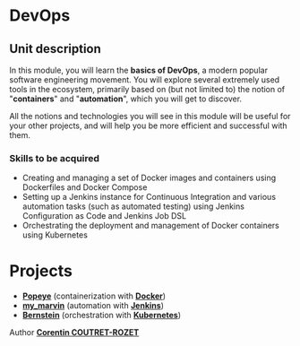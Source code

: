 # DevOps

## Unit description

In this module, you will learn the **basics of DevOps**, a modern popular software engineering movement.
You will explore several extremely used tools in the ecosystem, primarily based on (but not limited to) the notion of "**containers**" and "**automation**", which you will get to discover.

All the notions and technologies you will see in this module will be useful for your other projects, and will help you be more efficient and successful with them.


### Skills to be acquired
* Creating and managing a set of Docker images and containers using Dockerfiles and Docker Compose
* Setting up a Jenkins instance for Continuous Integration and various automation tasks (such as automated testing) using Jenkins Configuration as Code and Jenkins Job DSL
* Orchestrating the deployment and management of Docker containers using Kubernetes

# Projects
* [**Popeye**](https://github.com/sheiiva/popeye) (containerization with [**Docker**](https://www.docker.com/))
* [**my_marvin**](https://github.com/sheiiva/my_marvin) (automation with [**Jenkins**](https://www.jenkins.io/))
* [**Bernstein**](https://github.com/sheiiva/bernstein) (orchestration with [**Kubernetes**](https://kubernetes.io/))

Author [**Corentin COUTRET-ROZET**](https://github.com/sheiiva)